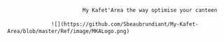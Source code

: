                             My Kafet'Area the way optimise your canteen

                  ![](https://github.com/Sbeaubrundiant/My-Kafet-Area/blob/master/Ref/image/MKALogo.png)

